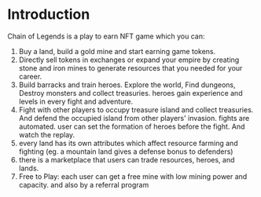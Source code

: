 # Introduction

Chain of Legends is a play to earn NFT game which you can:

1. Buy a land, build a gold mine and start earning game tokens.&#x20;
2. Directly sell tokens in exchanges or expand your empire by creating stone and iron mines to generate resources that you needed for your career.
3. Build barracks and train heroes. Explore the world, Find dungeons, Destroy monsters and collect treasuries. heroes gain experience and levels in every fight and adventure.
4. Fight with other players to occupy treasure island and collect treasuries. And defend the occupied island from other players' invasion. fights are automated. user can set the formation of heroes before the fight. And watch the replay.
5. every land has its own attributes which affect resource farming and fighting (eg. a mountain land gives a defense bonus to defenders)
6. there is a marketplace that users can trade resources,  heroes, and lands.
7. Free to Play: each user can get a free mine with low mining power and capacity. and also by a referral program
